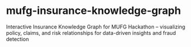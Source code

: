 # mufg-insurance-knowledge-graph
Interactive Insurance Knowledge Graph for MUFG Hackathon – visualizing policy, claims, and risk relationships for data-driven insights and fraud detection
